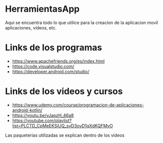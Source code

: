 # HerramientasApp

Aqui se encuentra todo lo que utilice para la creacion de la aplicacion movil aplicaciones, videos, etc.

# Links de los programas
- https://www.apachefriends.org/es/index.html
- https://code.visualstudio.com/
- https://developer.android.com/studio/

# Links de los videos y cursos
- https://www.udemy.com/course/programacion-de-aplicaciones-android-kotlin/
- https://youtu.be/vJapzH_46a8
- https://youtube.com/playlist?list=PLCTD_CpMeEKSiUQ_svD3ovD1qXdKQFMvO

Las paqueterias utilizadas se explican dentro de los videos
